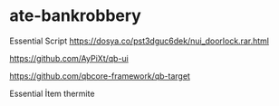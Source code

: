 # ate-bankrobbery

Essential Script
https://dosya.co/pst3dguc6dek/nui_doorlock.rar.html



https://github.com/AyPiXt/qb-ui





https://github.com/qbcore-framework/qb-target





Essential İtem
thermite
